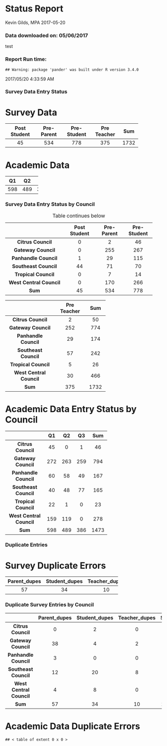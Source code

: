 Status Report
================
Kevin Gilds, MPA
2017-05-20

### Data downloaded on: 05/06/2017

test

### Report Run time:

    ## Warning: package 'pander' was built under R version 3.4.0

2017/05/20 4:33:59 AM

### Survey Data Entry Status

Survey Data
===========

<table style="width:85%;">
<colgroup>
<col width="20%" />
<col width="18%" />
<col width="19%" />
<col width="19%" />
<col width="6%" />
</colgroup>
<thead>
<tr class="header">
<th align="center">Post Student</th>
<th align="center">Pre-Parent</th>
<th align="center">Pre-Student</th>
<th align="center">Pre Teacher</th>
<th align="center">Sum</th>
</tr>
</thead>
<tbody>
<tr class="odd">
<td align="center">45</td>
<td align="center">534</td>
<td align="center">778</td>
<td align="center">375</td>
<td align="center">1732</td>
</tr>
</tbody>
</table>

Academic Data
=============

<table style="width:21%;">
<colgroup>
<col width="6%" />
<col width="6%" />
<col width="6%" />
</colgroup>
<thead>
<tr class="header">
<th align="center">Q1</th>
<th align="center">Q2</th>
<th align="center">Q3</th>
</tr>
</thead>
<tbody>
<tr class="odd">
<td align="center">598</td>
<td align="center">489</td>
<td align="center">386</td>
</tr>
</tbody>
</table>

### Survey Data Entry Status by Council

<table style="width:94%;">
<caption>Table continues below</caption>
<colgroup>
<col width="37%" />
<col width="20%" />
<col width="18%" />
<col width="18%" />
</colgroup>
<thead>
<tr class="header">
<th align="center"> </th>
<th align="center">Post Student</th>
<th align="center">Pre-Parent</th>
<th align="center">Pre-Student</th>
</tr>
</thead>
<tbody>
<tr class="odd">
<td align="center"><strong>Citrus Council</strong></td>
<td align="center">0</td>
<td align="center">2</td>
<td align="center">46</td>
</tr>
<tr class="even">
<td align="center"><strong>Gateway Council</strong></td>
<td align="center">0</td>
<td align="center">255</td>
<td align="center">267</td>
</tr>
<tr class="odd">
<td align="center"><strong>Panhandle Council</strong></td>
<td align="center">1</td>
<td align="center">29</td>
<td align="center">115</td>
</tr>
<tr class="even">
<td align="center"><strong>Southeast Council</strong></td>
<td align="center">44</td>
<td align="center">71</td>
<td align="center">70</td>
</tr>
<tr class="odd">
<td align="center"><strong>Tropical Council</strong></td>
<td align="center">0</td>
<td align="center">7</td>
<td align="center">14</td>
</tr>
<tr class="even">
<td align="center"><strong>West Central Council</strong></td>
<td align="center">0</td>
<td align="center">170</td>
<td align="center">266</td>
</tr>
<tr class="odd">
<td align="center"><strong>Sum</strong></td>
<td align="center">45</td>
<td align="center">534</td>
<td align="center">778</td>
</tr>
</tbody>
</table>

<table style="width:64%;">
<colgroup>
<col width="37%" />
<col width="19%" />
<col width="6%" />
</colgroup>
<thead>
<tr class="header">
<th align="center"> </th>
<th align="center">Pre Teacher</th>
<th align="center">Sum</th>
</tr>
</thead>
<tbody>
<tr class="odd">
<td align="center"><strong>Citrus Council</strong></td>
<td align="center">2</td>
<td align="center">50</td>
</tr>
<tr class="even">
<td align="center"><strong>Gateway Council</strong></td>
<td align="center">252</td>
<td align="center">774</td>
</tr>
<tr class="odd">
<td align="center"><strong>Panhandle Council</strong></td>
<td align="center">29</td>
<td align="center">174</td>
</tr>
<tr class="even">
<td align="center"><strong>Southeast Council</strong></td>
<td align="center">57</td>
<td align="center">242</td>
</tr>
<tr class="odd">
<td align="center"><strong>Tropical Council</strong></td>
<td align="center">5</td>
<td align="center">26</td>
</tr>
<tr class="even">
<td align="center"><strong>West Central Council</strong></td>
<td align="center">30</td>
<td align="center">466</td>
</tr>
<tr class="odd">
<td align="center"><strong>Sum</strong></td>
<td align="center">375</td>
<td align="center">1732</td>
</tr>
</tbody>
</table>

Academic Data Entry Status by Council
=====================================

<table style="width:65%;">
<colgroup>
<col width="37%" />
<col width="6%" />
<col width="6%" />
<col width="6%" />
<col width="6%" />
</colgroup>
<thead>
<tr class="header">
<th align="center"> </th>
<th align="center">Q1</th>
<th align="center">Q2</th>
<th align="center">Q3</th>
<th align="center">Sum</th>
</tr>
</thead>
<tbody>
<tr class="odd">
<td align="center"><strong>Citrus Council</strong></td>
<td align="center">45</td>
<td align="center">0</td>
<td align="center">1</td>
<td align="center">46</td>
</tr>
<tr class="even">
<td align="center"><strong>Gateway Council</strong></td>
<td align="center">272</td>
<td align="center">263</td>
<td align="center">259</td>
<td align="center">794</td>
</tr>
<tr class="odd">
<td align="center"><strong>Panhandle Council</strong></td>
<td align="center">60</td>
<td align="center">58</td>
<td align="center">49</td>
<td align="center">167</td>
</tr>
<tr class="even">
<td align="center"><strong>Southeast Council</strong></td>
<td align="center">40</td>
<td align="center">48</td>
<td align="center">77</td>
<td align="center">165</td>
</tr>
<tr class="odd">
<td align="center"><strong>Tropical Council</strong></td>
<td align="center">22</td>
<td align="center">1</td>
<td align="center">0</td>
<td align="center">23</td>
</tr>
<tr class="even">
<td align="center"><strong>West Central Council</strong></td>
<td align="center">159</td>
<td align="center">119</td>
<td align="center">0</td>
<td align="center">278</td>
</tr>
<tr class="odd">
<td align="center"><strong>Sum</strong></td>
<td align="center">598</td>
<td align="center">489</td>
<td align="center">386</td>
<td align="center">1473</td>
</tr>
</tbody>
</table>

### Duplicate Entries

Survey Duplicate Errors
=======================

<table style="width:72%;">
<colgroup>
<col width="20%" />
<col width="22%" />
<col width="22%" />
<col width="6%" />
</colgroup>
<thead>
<tr class="header">
<th align="center">Parent_dupes</th>
<th align="center">Student_dupes</th>
<th align="center">Teacher_dupes</th>
<th align="center">Sum</th>
</tr>
</thead>
<tbody>
<tr class="odd">
<td align="center">57</td>
<td align="center">34</td>
<td align="center">10</td>
<td align="center">101</td>
</tr>
</tbody>
</table>

### Duplicate Survey Entries by Council

<table style="width:100%;">
<colgroup>
<col width="34%" />
<col width="18%" />
<col width="20%" />
<col width="20%" />
<col width="6%" />
</colgroup>
<thead>
<tr class="header">
<th align="center"> </th>
<th align="center">Parent_dupes</th>
<th align="center">Student_dupes</th>
<th align="center">Teacher_dupes</th>
<th align="center">Sum</th>
</tr>
</thead>
<tbody>
<tr class="odd">
<td align="center"><strong>Citrus Council</strong></td>
<td align="center">0</td>
<td align="center">2</td>
<td align="center">0</td>
<td align="center">2</td>
</tr>
<tr class="even">
<td align="center"><strong>Gateway Council</strong></td>
<td align="center">38</td>
<td align="center">4</td>
<td align="center">2</td>
<td align="center">44</td>
</tr>
<tr class="odd">
<td align="center"><strong>Panhandle Council</strong></td>
<td align="center">3</td>
<td align="center">0</td>
<td align="center">0</td>
<td align="center">3</td>
</tr>
<tr class="even">
<td align="center"><strong>Southeast Council</strong></td>
<td align="center">12</td>
<td align="center">20</td>
<td align="center">8</td>
<td align="center">40</td>
</tr>
<tr class="odd">
<td align="center"><strong>West Central Council</strong></td>
<td align="center">4</td>
<td align="center">8</td>
<td align="center">0</td>
<td align="center">12</td>
</tr>
<tr class="even">
<td align="center"><strong>Sum</strong></td>
<td align="center">57</td>
<td align="center">34</td>
<td align="center">10</td>
<td align="center">101</td>
</tr>
</tbody>
</table>

Academic Data Duplicate Errors
==============================

    ## < table of extent 0 x 0 >
